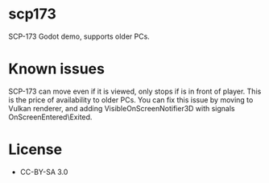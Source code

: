 # scp173
 SCP-173 Godot demo, supports older PCs.
# Known issues
 SCP-173 can move even if it is viewed, only stops if is in front of player. This is the price of availability to older PCs. You can fix this issue by moving to Vulkan renderer, and adding VisibleOnScreenNotifier3D with signals OnScreenEntered\Exited. 
# License
- CC-BY-SA 3.0
